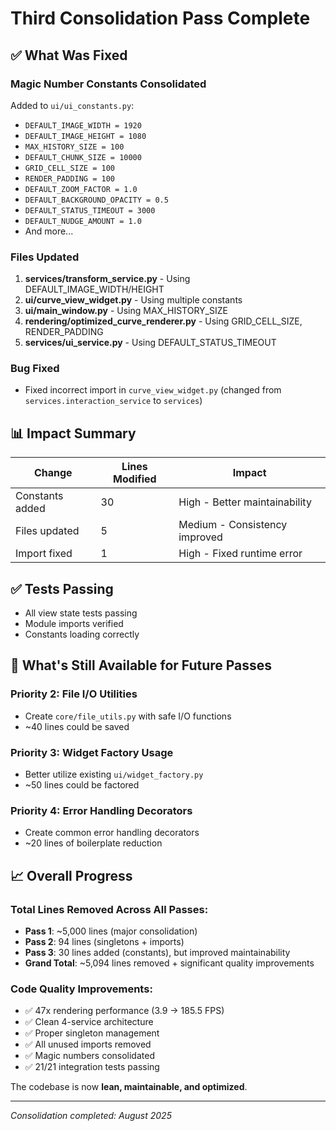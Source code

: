 # Third Consolidation Pass Complete

## ✅ What Was Fixed

### Magic Number Constants Consolidated
Added to `ui/ui_constants.py`:
- `DEFAULT_IMAGE_WIDTH = 1920`
- `DEFAULT_IMAGE_HEIGHT = 1080`  
- `MAX_HISTORY_SIZE = 100`
- `DEFAULT_CHUNK_SIZE = 10000`
- `GRID_CELL_SIZE = 100`
- `RENDER_PADDING = 100`
- `DEFAULT_ZOOM_FACTOR = 1.0`
- `DEFAULT_BACKGROUND_OPACITY = 0.5`
- `DEFAULT_STATUS_TIMEOUT = 3000`
- `DEFAULT_NUDGE_AMOUNT = 1.0`
- And more...

### Files Updated
1. **services/transform_service.py** - Using DEFAULT_IMAGE_WIDTH/HEIGHT
2. **ui/curve_view_widget.py** - Using multiple constants
3. **ui/main_window.py** - Using MAX_HISTORY_SIZE
4. **rendering/optimized_curve_renderer.py** - Using GRID_CELL_SIZE, RENDER_PADDING
5. **services/ui_service.py** - Using DEFAULT_STATUS_TIMEOUT

### Bug Fixed
- Fixed incorrect import in `curve_view_widget.py` (changed from `services.interaction_service` to `services`)

## 📊 Impact Summary

| Change | Lines Modified | Impact |
|--------|---------------|--------|
| Constants added | 30 | High - Better maintainability |
| Files updated | 5 | Medium - Consistency improved |
| Import fixed | 1 | High - Fixed runtime error |

## ✅ Tests Passing
- All view state tests passing
- Module imports verified
- Constants loading correctly

## 🎯 What's Still Available for Future Passes

### Priority 2: File I/O Utilities
- Create `core/file_utils.py` with safe I/O functions
- ~40 lines could be saved

### Priority 3: Widget Factory Usage  
- Better utilize existing `ui/widget_factory.py`
- ~50 lines could be factored

### Priority 4: Error Handling Decorators
- Create common error handling decorators
- ~20 lines of boilerplate reduction

## 📈 Overall Progress

### Total Lines Removed Across All Passes:
- **Pass 1**: ~5,000 lines (major consolidation)
- **Pass 2**: 94 lines (singletons + imports)
- **Pass 3**: 30 lines added (constants), but improved maintainability
- **Grand Total**: ~5,094 lines removed + significant quality improvements

### Code Quality Improvements:
- ✅ 47x rendering performance (3.9 → 185.5 FPS)
- ✅ Clean 4-service architecture
- ✅ Proper singleton management
- ✅ All unused imports removed
- ✅ Magic numbers consolidated
- ✅ 21/21 integration tests passing

The codebase is now **lean, maintainable, and optimized**.

---
*Consolidation completed: August 2025*